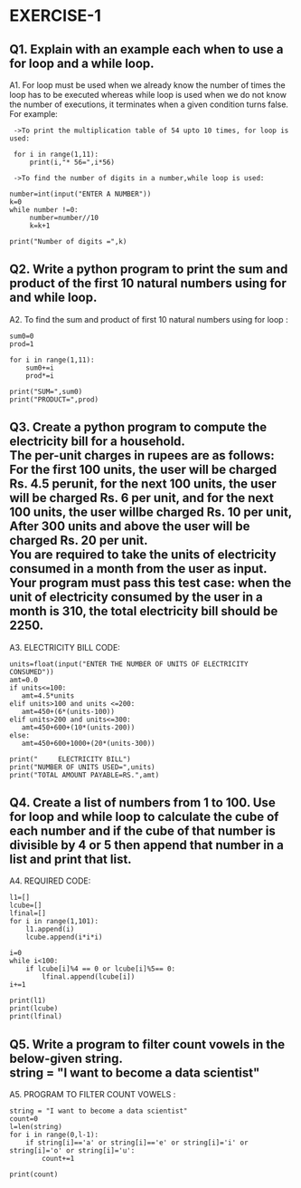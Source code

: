 # EXERCISE-1
## Q1. Explain with an example each when to use a for loop and a while loop.

A1. For loop must be used when we already know the number of times the loop
     has to be executed whereas while loop is used when we do not know the
     number of executions, it terminates when a given condition turns false.
     For example:

     ->To print the multiplication table of 54 upto 10 times, for loop is used:
     
     for i in range(1,11):
         print(i,"* 56=",i*56)
    
     ->To find the number of digits in a number,while loop is used:

    number=int(input("ENTER A NUMBER"))    
    k=0
    while number !=0:
         number=number//10
         k=k+1
    
    print("Number of digits =",k)
           


## Q2. Write a python program to print the sum and product of the first 10 natural numbers using for and while loop.

A2. To find the sum and product of first 10 natural 
    numbers using for loop :
    
    sum0=0
    prod=1 

    for i in range(1,11):
        sum0+=i
        prod*=i
    
    print("SUM=",sum0)
    print("PRODUCT=",prod)

## Q3. Create a python program to compute the electricity bill for a household.<br>The per-unit charges in rupees are as follows: For the first 100 units, the user will be charged Rs. 4.5 perunit, for the next 100 units, the user will be charged Rs. 6 per unit, and for the next 100 units, the user willbe charged Rs. 10 per unit, After 300 units and above the user will be charged Rs. 20 per unit.<br>You are required to take the units of electricity consumed in a month from the user as input.<br>Your program must pass this test case: when the unit of electricity consumed by the user in a month is 310, the total electricity bill should be 2250.

A3. ELECTRICITY BILL CODE:

    units=float(input("ENTER THE NUMBER OF UNITS OF ELECTRICITY CONSUMED"))
    amt=0.0
    if units<=100:
       amt=4.5*units
    elif units>100 and units <=200:
       amt=450+(6*(units-100))
    elif units>200 and units<=300:
       amt=450+600+(10*(units-200))
    else:
       amt=450+600+1000+(20*(units-300))
    
    print("     ELECTRICITY BILL")
    print("NUMBER OF UNITS USED=",units)
    print("TOTAL AMOUNT PAYABLE=RS.",amt)

## Q4. Create a list of numbers from 1 to 100. Use for loop and while loop to calculate the cube of each number and if the cube of that number is divisible by 4 or 5 then append that number in a list and print that list.

A4. REQUIRED CODE:

    l1=[]
    lcube=[]
    lfinal=[]
    for i in range(1,101):
        l1.append(i)
        lcube.append(i*i*i)
    
    i=0
    while i<100:
        if lcube[i]%4 == 0 or lcube[i]%5== 0:
            lfinal.append(lcube[i])
    i+=1
    
    print(l1)   
    print(lcube) 
    print(lfinal) 


## Q5. Write a program to filter count vowels in the below-given string.<br>string = "I want to become a data scientist"

A5. PROGRAM TO FILTER COUNT VOWELS :
    
    string = "I want to become a data scientist"
    count=0
    l=len(string)
    for i in range(0,l-1):
        if string[i]=='a' or string[i]=='e' or string[i]='i' or string[i]='o' or string[i]='u':
            count+=1
        
    print(count)

